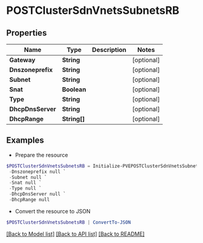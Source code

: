 # POSTClusterSdnVnetsSubnetsRB
## Properties

Name | Type | Description | Notes
------------ | ------------- | ------------- | -------------
**Gateway** | **String** |  | [optional] 
**Dnszoneprefix** | **String** |  | [optional] 
**Subnet** | **String** |  | [optional] 
**Snat** | **Boolean** |  | [optional] 
**Type** | **String** |  | [optional] 
**DhcpDnsServer** | **String** |  | [optional] 
**DhcpRange** | **String[]** |  | [optional] 

## Examples

- Prepare the resource
```powershell
$POSTClusterSdnVnetsSubnetsRB = Initialize-PVEPOSTClusterSdnVnetsSubnetsRB  -Gateway null `
 -Dnszoneprefix null `
 -Subnet null `
 -Snat null `
 -Type null `
 -DhcpDnsServer null `
 -DhcpRange null
```

- Convert the resource to JSON
```powershell
$POSTClusterSdnVnetsSubnetsRB | ConvertTo-JSON
```

[[Back to Model list]](../README.md#documentation-for-models) [[Back to API list]](../README.md#documentation-for-api-endpoints) [[Back to README]](../README.md)

